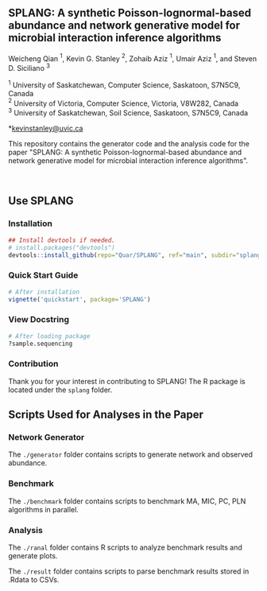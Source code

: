 ## SPLANG: A synthetic Poisson-lognormal-based abundance and network generative model for microbial interaction inference algorithms

Weicheng Qian $^{1}$, Kevin G. Stanley $^{2}$, Zohaib Aziz $^{1}$, Umair Aziz $^{1}$, and Steven D. Siciliano $^{3}$

$^{1}$ University of Saskatchewan, Computer Science, Saskatoon, S7N5C9, Canada  
$^{2}$ University of Victoria, Computer Science, Victoria, V8W282, Canada  
$^{3}$ University of Saskatchewan, Soil Science, Saskatoon, S7N5C9, Canada  

\*kevinstanley@uvic.ca  


This repository contains the generator code and the analysis code for the paper "SPLANG: A synthetic Poisson-lognormal-based abundance and network generative model for microbial interaction inference algorithms".

<br/>

## Use SPLANG

### Installation

```R
## Install devtools if needed.
# install.packages("devtools")
devtools::install_github(repo="Quar/SPLANG", ref="main", subdir="splang", build_vignettes=TRUE)
```

### Quick Start Guide

```R
# After installation
vignette('quickstart', package='SPLANG')
```

### View Docstring

```R
# After loading package
?sample.sequencing
```

### Contribution

Thank you for your interest in contributing to SPLANG! The R package is located
under the `splang` folder.


## Scripts Used for Analyses in the Paper

### Network Generator

The `./generator` folder contains scripts to generate network and observed abundance.

### Benchmark

The `./benchmark` folder contains scripts to benchmark MA, MIC, PC, PLN algorithms in parallel.


### Analysis

The `./ranal` folder contains R scripts to analyze benchmark results and generate plots.

The `./result` folder contains scripts to parse benchmark results stored in .Rdata to CSVs.
